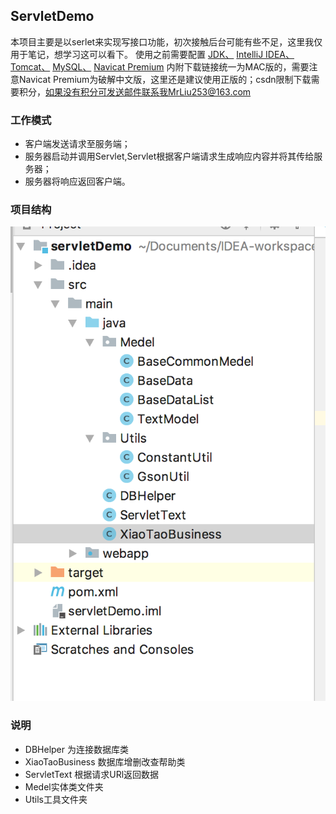 ## ServletDemo
本项目主要是以serlet来实现写接口功能，初次接触后台可能有些不足，这里我仅用于笔记，想学习这可以看下。
使用之前需要配置
[JDK、](https://download.csdn.net/download/mrliu253/10436744)
[IntelliJ IDEA、](https://www.jetbrains.com/idea/download/#section=mac)
[Tomcat、](https://download.csdn.net/download/mrliu253/10427661)
[MySQL、](https://download.csdn.net/download/mrliu253/10436634)
[Navicat Premium](https://download.csdn.net/download/mrliu253/10431813)
内附下载链接统一为MAC版的，需要注意Navicat Premium为破解中文版，这里还是建议使用正版的；csdn限制下载需要积分，如果没有积分可发送邮件联系我MrLiu253@163.com
### 工作模式
* 客户端发送请求至服务端；
* 服务器启动并调用Servlet,Servlet根据客户端请求生成响应内容并将其传给服务器；
* 服务器将响应返回客户端。

### 项目结构
![图片](https://github.com/MrXiaoLiu/servletDemo/blob/master/image/image.png)
### 说明
* DBHelper 为连接数据库类
* XiaoTaoBusiness 数据库增删改查帮助类
* ServletText 根据请求URl返回数据
* Medel实体类文件夹
* Utils工具文件夹
